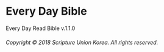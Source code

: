 # Every Day Bible
Every Day Read Bible v.1.1.0
###### Copyright © 2018 Scripture Union Korea. All rights reserved.

 
